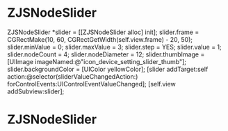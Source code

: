# ZJSNodeSlider

ZJSNodeSlider *slider = [[ZJSNodeSlider alloc] init];
slider.frame = CGRectMake(10, 60, CGRectGetWidth(self.view.frame) - 20, 50);
slider.minValue = 0;
slider.maxValue = 3;
slider.step = YES;
slider.value = 1;
slider.nodeCount = 4;
slider.nodeDiameter = 12;
slider.thumbImage = [UIImage imageNamed:@"icon_device_setting_slider_thumb"];
slider.backgroundColor = [UIColor yellowColor];
[slider addTarget:self action:@selector(sliderValueChangedAction:) forControlEvents:UIControlEventValueChanged];
[self.view addSubview:slider];
# ZJSNodeSlider
